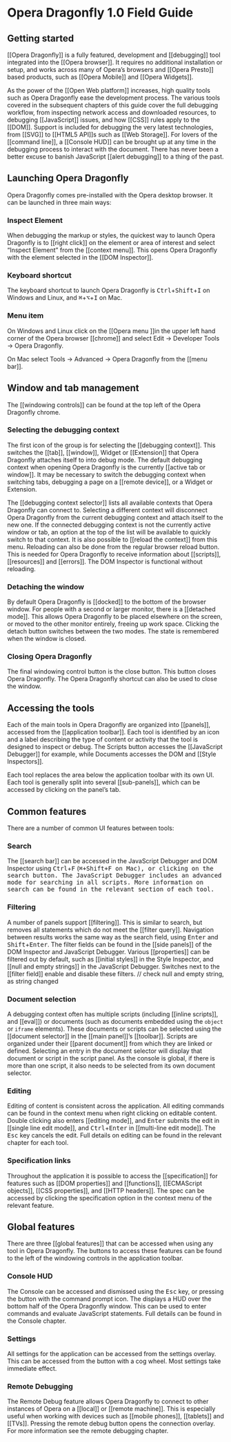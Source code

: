 # Opera Dragonfly 1.0 Field Guide

## Getting started

[[Opera Dragonfly]] is a fully featured, development and [[debugging]] tool integrated into the [[Opera browser]]. It requires no additional installation or setup, and works across many of Opera’s browsers and [[Opera Presto]] based products, such as [[Opera Mobile]] and [[Opera Widgets]].

As the power of the [[Open Web platform]] increases, high quality tools such as Opera Dragonfly ease the development process. The various tools covered in the subsequent chapters of this guide cover the full debugging workflow, from inspecting network access and downloaded resources, to debugging [[JavaScript]] issues, and how [[CSS]] rules apply to the [[DOM]]. Support is included for debugging the very latest technologies, from [[SVG]] to [[HTML5 API]]s such as [[Web Storage]]. For lovers of the [[command line]], a [[Console HUD]] can be brought up at any time in the debugging process to interact with the document. There has never been a better excuse to banish JavaScript [[alert debugging]] to a thing of the past.

## Launching Opera Dragonfly

Opera Dragonfly comes pre-installed with the Opera desktop browser. It can be launched in three main ways:

### Inspect Element

When debugging the markup or styles, the quickest way to launch Opera Dragonfly is to [[right click]] on the element or area of interest and select <q>Inspect Element</q> from the [[context menu]]. This opens Opera Dragonfly with the element selected in the [[DOM Inspector]].

### Keyboard shortcut

The keyboard shortcut to launch Opera Dragonfly is <kbd>Ctrl</kbd>+<kbd>Shift</kbd>+<kbd>I</kbd> on Windows and Linux, and <kbd>⌘</kbd>+<kbd>⌥</kbd>+<kbd>I</kbd> on Mac.

### Menu item

On Windows and Linux click on the [[Opera menu ]]in the upper left hand corner of the Opera browser [[chrome]] and select Edit → Developer Tools → Opera Dragonfly.

On Mac select Tools → Advanced → Opera Dragonfly from the [[menu bar]].

## Window and tab management

The [[windowing controls]] can be found at the top left of the Opera Dragonfly chrome. 

### Selecting the debugging context

The first icon of the group is for selecting the [[debugging context]]. This switches the [[tab]], [[window]], Widget or [[Extension]] that Opera Dragonfly attaches itself to into debug mode. The default debugging context when opening Opera Dragonfly is the currently [[active tab or window]]. It may be necessary to switch the debugging context when switching tabs, debugging a page on a [[remote device]], or a Widget or Extension. 

The [[debugging context selector]] lists all available contexts that Opera Dragonfly can connect to. Selecting a different context will disconnect Opera Dragonfly from the current debugging context and attach itself to the new one. If the connected debugging context is not the currently active window or tab, an option at the top of the list will be available to quickly switch to that context. It is also possible to [[reload the context]] from this menu. Reloading can also be done from the regular browser reload button. This is needed for Opera Dragonfly to receive information about [[scripts]], [[resources]] and [[errors]]. The DOM Inspector is functional without reloading.

### Detaching the window

By default Opera Dragonfly is [[docked]] to the bottom of the browser window. For people with a second or larger monitor, there is a [[detached mode]]. This allows Opera Dragonfly to be placed elsewhere on the screen, or moved to the other monitor entirely, freeing up work space. Clicking the detach button switches between the two modes. The state is remembered when the window is closed.

### Closing Opera Dragonfly

The final windowing control button is the close button. This button closes Opera Dragonfly. The Opera Dragonfly shortcut can also be used to close the window.

## Accessing the tools

Each of the main tools in Opera Dragonfly are organized into [[panels]], accessed from the [[application toolbar]]. Each tool is identified by an icon and a label describing the type of content or activity that the tool is designed to inspect or debug. The Scripts button accesses the [[JavaScript Debugger]] for example, while Documents accesses the DOM and [[Style Inspectors]].

Each tool replaces the area below the application toolbar with its own UI. Each tool is generally split into several [[sub-panels]], which can be accessed by clicking on the panel’s tab. 

## Common features

There are a number of common UI features between tools:

### Search

The [[search bar]] can be accessed in the JavaScript Debugger and DOM Inspector using <kbd>Ctrl</kbd>+<kbd>F</kbd> (<kbd><kbd>⌘</kbd>+<kbd>Shift</kbd>+<kbd>F</kbd> on Mac), or clicking on the search button. The JavaScript Debugger includes an advanced mode for searching in all scripts. More information on search can be found in the relevant section of each tool.

### Filtering

A number of panels support [[filtering]]. This is similar to search, but removes all statements which do not meet the [[filter query]]. Navigation between results works the same way as the search field, using <kbd>Enter</kbd> and <kbd>Shift</kbd>+<kbd>Enter</kbd>. The filter fields can be found in the [[side panels]] of the DOM Inspector and JavaScript Debugger. Various [[properties]] can be filtered out by default, such as [[initial styles]] in the Style Inspector, and [[null and empty strings]] in the JavaScript Debugger. Switches next to the [[filter field]] enable and disable these filters. 
// check null and empty string, as string changed

### Document selection

A debugging context often has multiple scripts (including [[inline scripts]], and [[eval]]) or documents (such as documents embedded using the <code>object</code> or <code>iframe</code> elements). These documents or scripts can be selected using the [[document selector]] in the [[main panel]]’s [[toolbar]]. Scripts are organized under their [[parent document]] from which they are linked or defined. Selecting an entry in the document selector will display that document or script in the script panel. As the console is global, if there is more than one script, it also needs to be selected from its own document selector. 

### Editing

Editing of content is consistent across the application. All editing commands can be found in the context menu when right clicking on editable content. Double clicking also enters [[editing mode]], and <kbd>Enter</kbd> submits the edit in [[single line edit mode]], and <kbd>Ctrl</kbd>+<kbd>Enter</kbd> in [[multi-line edit mode]]. The <kbd>Esc</kbd> key cancels the edit. Full details on editing can be found in the relevant chapter for each tool.

### Specification links

Throughout the application it is possible to access the [[specification]] for features such as [[DOM properties]] and [[functions]], [[ECMAScript objects]], [[CSS properties]], and [[HTTP headers]]. The spec can be accessed by clicking the specification option in the context menu of the relevant feature. 

## Global features

There are three [[global features]] that can be accessed when using any tool in Opera Dragonfly. The buttons to access these features can be found to the left of the windowing controls in the application toolbar.

### Console HUD

The Console can be accessed and dismissed using the <kbd>Esc</kbd> key, or pressing the button with the command prompt icon. The displays a HUD over the bottom half of the Opera Dragonfly window. This can be used to enter commands and evaluate JavaScript statements. Full details can be found in the Console chapter.

### Settings

All settings for the application can be accessed from the settings overlay. This can be accessed from the button with a cog wheel. Most settings take immediate effect. 

### Remote Debugging

The Remote Debug feature allows Opera Dragonfly to connect to other instances of Opera on a [[local]] or [[remote machine]]. This is especially useful when working with devices such as [[mobile phones]], [[tablets]] and [[TVs]]. Pressing the remote debug button opens the connection overlay. For more information see the remote debugging chapter.